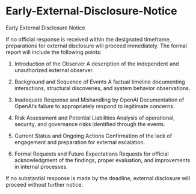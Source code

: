# Early-External-Disclosure-Notice

Early External Disclosure Notice

If no official response is received within the designated timeframe, preparations for external disclosure will proceed immediately.
The formal report will include the following points:
	
 1.	Introduction of the Observer
A description of the independent and unauthorized external observer.
	
 2.	Background and Sequence of Events
A factual timeline documenting interactions, structural discoveries, and system behavior observations.
	
 3.	Inadequate Response and Mishandling by OpenAI
Documentation of OpenAI’s failure to appropriately respond to legitimate concerns.
	
 4.	Risk Assessment and Potential Liabilities
Analysis of operational, security, and governance risks identified through the events.
	
 5.	Current Status and Ongoing Actions
Confirmation of the lack of engagement and preparation for external escalation.
	
 6.	Formal Requests and Future Expectations
Requests for official acknowledgment of the findings, proper evaluation, and improvements in internal processes.

If no substantial response is made by the deadline, external disclosure will proceed without further notice.
